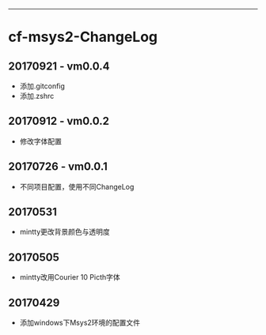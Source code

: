 ---
# cf-msys2-ChangeLog

## 20170921 - vm0.0.4
 - 添加.gitconfig
 - 添加.zshrc

## 20170912 - vm0.0.2
 - 修改字体配置

## 20170726 - vm0.0.1
 - 不同项目配置，使用不同ChangeLog



## 20170531
 - mintty更改背景颜色与透明度

## 20170505
 - mintty改用Courier 10 Picth字体

## 20170429
 - 添加windows下Msys2环境的配置文件
